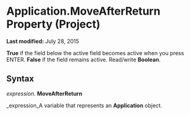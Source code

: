 
# Application.MoveAfterReturn Property (Project)

 **Last modified:** July 28, 2015

 **True** if the field below the active field becomes active when you press ENTER. **False** if the field remains active. Read/write **Boolean**.

## Syntax

 _expression_. **MoveAfterReturn**

 _expression_A variable that represents an  **Application** object.

